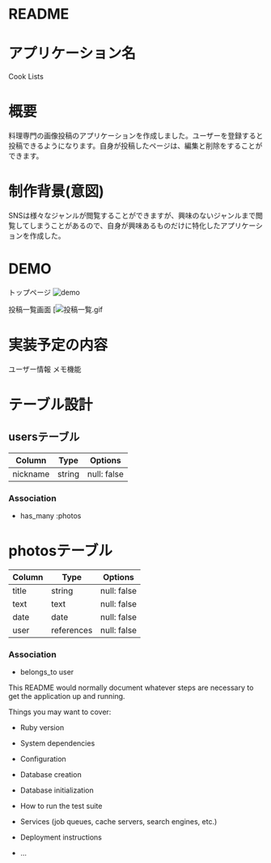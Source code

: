 # README

# アプリケーション名
Cook Lists

# 概要
料理専門の画像投稿のアプリケーションを作成しました。ユーザーを登録すると投稿できるようになります。自身が投稿したページは、編集と削除をすることができます。

# 制作背景(意図)
SNSは様々なジャンルが閲覧することができますが、興味のないジャンルまで閲覧してしまうことがあるので、自身が興味あるものだけに特化したアプリケーションを作成した。

# DEMO
トップページ
![demo](https://gyazo.com/https://gyazo.com/2c70b71dcade833d88a40f7e6124bbb3/raw)

投稿一覧画面
[![投稿一覧.gif](../../assets/投稿一覧.gif)

# 実装予定の内容
ユーザー情報
メモ機能

# テーブル設計

## usersテーブル

| Column   | Type   | Options     |
| -------- | ------ | ----------- |
| nickname | string | null: false |

### Association

- has_many :photos

# photosテーブル

| Column   | Type       | Options     |
| -------- | ---------- | ----------- |
| title    | string     | null: false |
| text     | text       | null: false |
| date     | date       | null: false |
| user     | references | null: false |

### Association

- belongs_to user

This README would normally document whatever steps are necessary to get the
application up and running.

Things you may want to cover:

* Ruby version

* System dependencies

* Configuration

* Database creation

* Database initialization

* How to run the test suite

* Services (job queues, cache servers, search engines, etc.)

* Deployment instructions

* ...

